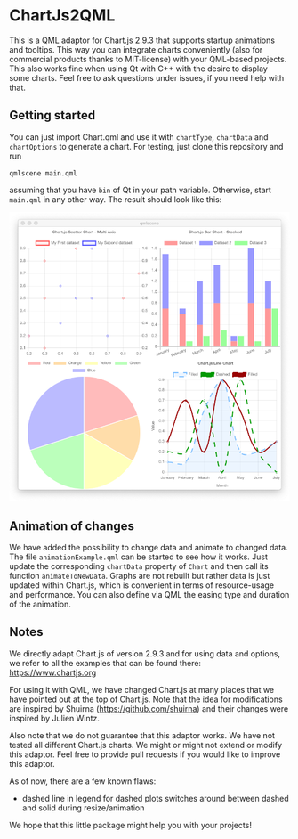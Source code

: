 # ChartJs2QML
This is a QML adaptor for Chart.js 2.9.3 that supports startup animations and tooltips. This way you can integrate charts conveniently (also for commercial products thanks to MIT-license) with your QML-based projects. This also works fine when using Qt with C++ with the desire to display some charts. Feel free to ask questions under issues, if you need help with that.

## Getting started

You can just import Chart.qml and use it with `chartType`, `chartData` and `chartOptions` to generate a chart. For testing, just clone this repository and run

    qmlscene main.qml
    
assuming that you have `bin` of Qt in your path variable. Otherwise, start `main.qml` in any other way. The result should look like this:

![Output of main.qml on MacOS](example.png)

## Animation of changes

We have added the possibility to change data and animate to changed data. The file `animationExample.qml` can be started to see how it works. Just update the corresponding `chartData` property of `Chart` and then call its function `animateToNewData`. Graphs are not rebuilt but rather data is just updated within Chart.js, which is convenient in terms of resource-usage and performance. You can also define via QML the easing type and duration of the animation.

## Notes

We directly adapt Chart.js of version 2.9.3 and for using data and options, we refer to all the examples that can be found there: https://www.chartjs.org

For using it with QML, we have changed Chart.js at many places that we have pointed out at the top of Chart.js. Note that the idea for modifications are inspired by Shuirna (https://github.com/shuirna) and their changes were inspired by Julien Wintz.

Also note that we do not guarantee that this adaptor works. We have not tested all different Chart.js charts. We might or might not extend or modify this adaptor. Feel free to provide pull requests if you would like to improve this adaptor.

As of now, there are a few known flaws:
* dashed line in legend for dashed plots switches around between dashed and solid during resize/animation

We hope that this little package might help you with your projects!

